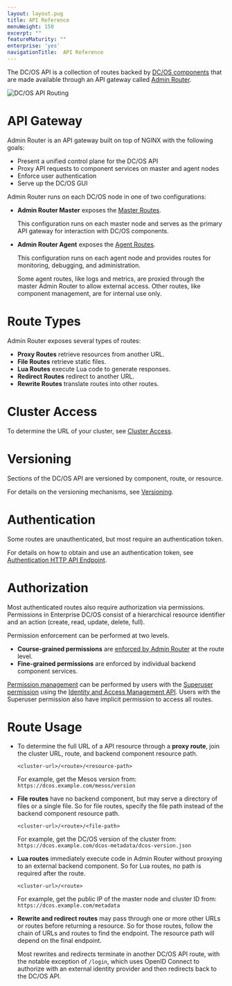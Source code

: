 ```yaml
---
layout: layout.pug
title: API Reference
menuWeight: 150
excerpt: ""
featureMaturity: ""
enterprise: 'yes'
navigationTitle:  API Reference
---
```


The DC/OS API is a collection of routes backed by [DC/OS components](/docs/1.9/overview/architecture/components/) that are made available through an API gateway called [Admin Router](/docs/1.9/overview/architecture/components/#admin-router).

<!-- Use html img for horizontal centering -->
<img src="/docs/1.9/img/dcos-api-routing.png" alt="DC/OS API Routing" style="display:block;margin:0 auto"/>


# API Gateway

Admin Router is an API gateway built on top of NGINX with the following goals:

- Present a unified control plane for the DC/OS API
- Proxy API requests to component services on master and agent nodes
- Enforce user authentication
- Serve up the DC/OS GUI

Admin Router runs on each DC/OS node in one of two configurations:

- **Admin Router Master** exposes the [Master Routes](/docs/1.9/api/master-routes/).

  This configuration runs on each master node and serves as the primary API gateway for interaction with DC/OS components.

- **Admin Router Agent** exposes the [Agent Routes](/docs/1.9/api/agent-routes/).

  This configuration runs on each agent node and provides routes for monitoring, debugging, and administration.

  Some agent routes, like logs and metrics, are proxied through the master Admin Router to allow external access.
Other routes, like component management, are for internal use only.


# Route Types

Admin Router exposes several types of routes:

- **Proxy Routes** retrieve resources from another URL.
- **File Routes** retrieve static files.
- **Lua Routes** execute Lua code to generate responses.
- **Redirect Routes** redirect to another URL.
- **Rewrite Routes** translate routes into other routes.


# Cluster Access

To determine the URL of your cluster, see [Cluster Access](/docs/1.9/api/access/).


# Versioning

Sections of the DC/OS API are versioned by component, route, or resource.

For details on the versioning mechanisms, see [Versioning](/docs/1.9/api/versioning/).


# Authentication

Some routes are unauthenticated, but most require an authentication token.

For details on how to obtain and use an authentication token, see [Authentication HTTP API Endpoint](/docs/1.9/security/iam-api/).


# Authorization

Most authenticated routes also require authorization via permissions. Permissions in Enterprise DC/OS consist of a hierarchical resource identifier and an action (create, read, update, delete, full).

Permission enforcement can be performed at two levels.

- **Course-grained permissions** are [enforced by Admin Router](/docs/1.9/security/perms-reference/#admin-router) at the route level.
- **Fine-grained permissions** are enforced by individual backend component services.

[Permission management](/docs/1.9/security/permissions/) can be performed by users with the [Superuser permission](/docs/1.9/security/permissions/superuser-perm/) using the [Identity and Access Management API](/docs/1.9/security/iam-api/). Users with the Superuser permission also have implicit permission to access all routes.


# Route Usage

- To determine the full URL of a API resource through a **proxy route**, join the cluster URL, route, and backend component resource path.

    ```
    <cluster-url>/<route>/<resource-path>
    ```

    For example, get the Mesos version from: `https://dcos.example.com/mesos/version`

- **File routes** have no backend component, but may serve a directory of files or a single file. So for file routes, specify the file path instead of the backend component resource path.

    ```
    <cluster-url>/<route>/<file-path>
    ```

    For example, get the DC/OS version of the cluster from: `https://dcos.example.com/dcos-metadata/dcos-version.json`

- **Lua routes** immediately execute code in Admin Router without proxying to an external backend component. So for Lua routes, no path is required after the route.

    ```
    <cluster-url>/<route>
    ```

     For example, get the public IP of the master node and cluster ID from: `https://dcos.example.com/metadata`

- **Rewrite and redirect routes** may pass through one or more other URLs or routes before returning a resource. So for those routes, follow the chain of URLs and routes to find the endpoint. The resource path will depend on the final endpoint.

    Most rewrites and redirects terminate in another DC/OS API route, with the notable exception of `/login`, which uses OpenID Connect to authorize with an external identity provider and then redirects back to the DC/OS API.
